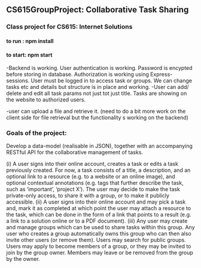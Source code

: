 ## CS615GroupProject: Collaborative Task Sharing
### Class project for CS615: Internet Solutions

#### to run : npm install
#### to start: npm start

-Backend is working. User authentication is working. Password is encypted before storing in database. Authorization is working using Express-sessions. User must be logged in to access task or groups. We can change tasks etc and details but structure is in place and working.
-User can add/ delete and edit all task params not just tot just title. Tasks are showing on the website to authorized users. 

-user can upload a file and retrieve it. (need to do a bit more work on the client side for file retrieval but the functionality s working on the backend)

### Goals of the project:
Develop a data-model (realisable in JSON), together with an accompanying RESTful API for the collaborative management of tasks.

(i) A user signs into their online account, creates a task or edits a task previously created. For now, a task consists of a title, a description, and an optional link to a resource (e.g. to a website or an online image), and optional contextual annotations (e.g. tags that further describe the task, such as ‘important’, ‘project X’). The user may decide to make the task private-only access, to share it with a group, or to make it publicly accessible.
(ii) A user signs into their online account and may pick a task and, mark it as completed at which point the user may attach a resource to the task, which can be done in the form of a link that points to a result (e.g. a link to a solution online or to a PDF document).
(iii) Any user may create and manage groups which can be used to share tasks within this group. Any user who creates a group automatically owns this group who can then also invite other users (or remove them). Users may search for public groups. Users may apply to become members of a group, or they may be invited to join by the group owner. Members may leave or be removed from the group by the owner.
